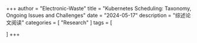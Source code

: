 +++
author = "Electronic-Waste"
title = "Kubernetes Scheduling: Taxonomy, Ongoing Issues and Challenges"
date = "2024-05-17"
description = "综述论文阅读"
categories = [
    "Research"
]
tags = [
   
]
+++